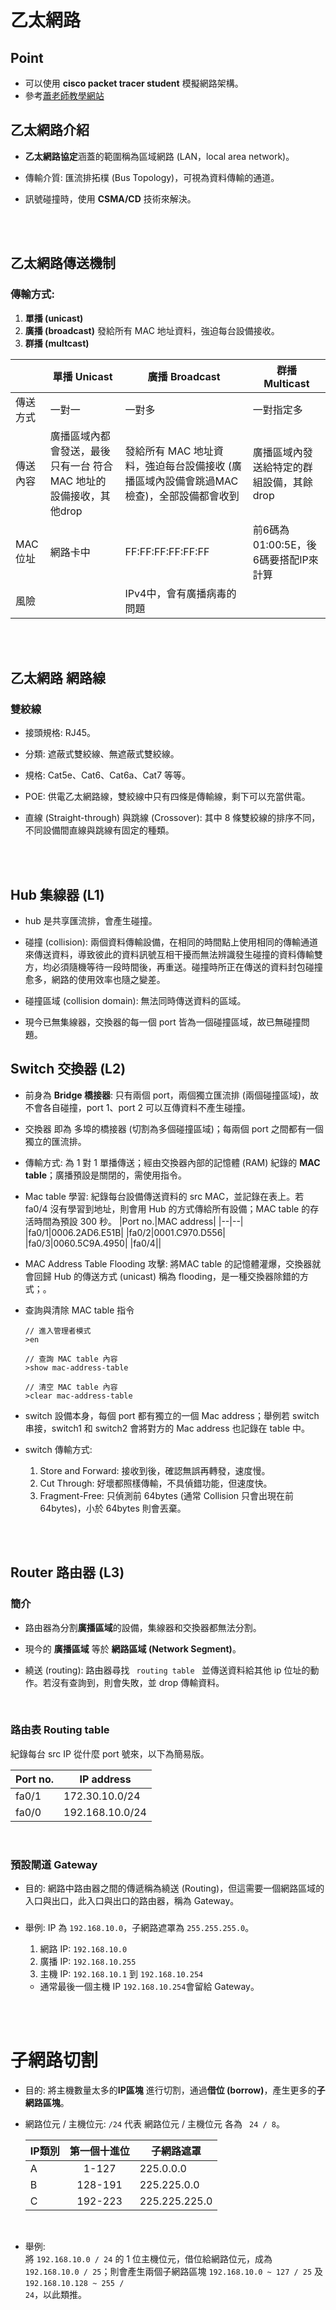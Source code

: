 # 乙太網路
## Point
* 可以使用 **cisco packet tracer student** 模擬網路架構。
* 參考[蕭老師教學網站](http://www.csie.sju.edu.tw/cm/course/list.htm)

## 乙太網路介紹
* **乙太網路協定**涵蓋的範圍稱為區域網路 (LAN，local area network)。

* 傳輸介質: 匯流排拓樸 (Bus Topology)，可視為資料傳輸的通道。
* 訊號碰撞時，使用 **CSMA/CD** 技術來解決。

<br/>

<br/>


## 乙太網路傳送機制
### 傳輸方式: 
1. **單播 (unicast)** 
2. **廣播 (broadcast)** 發給所有 MAC 地址資料，強迫每台設備接收。
3. **群播 (multcast)**




||單播 Unicast|廣播 Broadcast|群播 Multicast|
|--|--|--|--|
|傳送方式|一對一|一對多|一對指定多|
|傳送內容|廣播區域內都會發送，最後只有一台 符合 MAC 地址的設備接收，其他drop|發給所有 MAC 地址資料，強迫每台設備接收 (廣播區域內設備會跳過MAC檢查)，全部設備都會收到|廣播區域內發送給特定的群組設備，其餘drop|
|MAC位址|網路卡中|FF:FF:FF:FF:FF:FF|前6碼為01:00:5E，後6碼要搭配IP來計算|
|風險||IPv4中，會有廣播病毒的問題||

<br/>

<br/>

## 乙太網路 網路線

### 雙絞線
* 接頭規格: RJ45。
* 分類: 遮蔽式雙絞線、無遮蔽式雙絞線。

* 規格: Cat5e、Cat6、Cat6a、Cat7 等等。
* POE: 供電乙太網路線，雙絞線中只有四條是傳輸線，剩下可以充當供電。

* 直線 (Straight-through) 與跳線 (Crossover): 其中 8 條雙絞線的排序不同，不同設備間直線與跳線有固定的種類。

<br/>

<br/>

## Hub 集線器 (L1)
* hub 是共享匯流排，會產生碰撞。
* 碰撞 (collision): 兩個資料傳輸設備，在相同的時間點上使用相同的傳輸通道來傳送資料，導致彼此的資料訊號互相干擾而無法辨識發生碰撞的資料傳輸雙方，均必須隨機等待一段時間後，再重送。碰撞時所正在傳送的資料封包碰撞愈多，網路的使用效率也隨之變差。

* 碰撞區域 (collision domain): 無法同時傳送資料的區域。

* 現今已無集線器，交換器的每一個 port 皆為一個碰撞區域，故已無碰撞問題。

## Switch 交換器 (L2)
* 前身為 **Bridge 橋接器**: 只有兩個 port，兩個獨立匯流排 (兩個碰撞區域)，故不會各自碰撞，port 1、port 2 可以互傳資料不產生碰撞。
* 交換器 即為 多埠的橋接器 (切割為多個碰撞區域)；每兩個 port 之間都有一個獨立的匯流排。
* 傳輸方式: 為 1 對 1 單播傳送；經由交換器內部的記憶體 (RAM) 紀錄的 **MAC table**；廣播預設是關閉的，需使用指令。
* Mac table 學習: 紀錄每台設備傳送資料的 src MAC，並記錄在表上。若 fa0/4 沒有學習到地址，則會用 Hub 的方式傳給所有設備；MAC table 的存活時間為預設 300 秒。
    |Port no.|MAC address|
    |--|--|
    |fa0/1|0006.2AD6.E51B|
    |fa0/2|0001.C970.D556|
    |fa0/3|0060.5C9A.4950|
    |fa0/4||

* MAC Address Table Flooding 攻擊: 將MAC table 的記憶體灌爆，交換器就會回歸 Hub 的傳送方式 (unicast) 稱為 flooding，是一種交換器除錯的方式；。

* 查詢與清除 MAC table 指令
    ```
    // 進入管理者模式
    >en

    // 查詢 MAC table 內容
    >show mac-address-table

    // 清空 MAC table 內容
    >clear mac-address-table 
    ```

* switch 設備本身，每個 port 都有獨立的一個 Mac address；舉例若 switch 串接，switch1 和 switch2 會將對方的 Mac address 也記錄在 table 中。

* switch 傳輸方式: 

    1. Store and Forward: 接收到後，確認無誤再轉發，速度慢。
    2. Cut Through: 好壞都照樣傳輸，不具偵錯功能，但速度快。
    3. Fragment-Free: 只偵測前 64bytes (通常 Collision 只會出現在前 64bytes)，小於 64bytes 則會丟棄。

<br/>

<br/>

## Router 路由器 (L3)
### 簡介
* 路由器為分割**廣播區域**的設備，集線器和交換器都無法分割。

* 現今的 **廣播區域** 等於 **網路區域 (Network Segment)**。

* 繞送 (routing): 路由器尋找 <code> routing table </code> 並傳送資料給其他 ip 位址的動作。若沒有查詢到，則會失敗，並 drop 傳輸資料。


<br/>

### 路由表 Routing table
紀錄每台 src IP 從什麼 port 號來，以下為簡易版。

|Port no.|IP address|
|--|--|
|fa0/1|172.30.10.0/24|
|fa0/0|192.168.10.0/24|

<br/>

### 預設閘道 Gateway
* 目的: 網路中路由器之間的傳遞稱為繞送 (Routing)，但這需要一個網路區域的入口與出口，此入口與出口的路由器，稱為 Gateway。

### 
* 舉例: IP 為 <code>192.168.10.0</code>，子網路遮罩為 <code>255.255.255.0</code>。

    1. 網路 IP: <code>192.168.10.0</code>
    2. 廣播 IP: <code>192.168.10.255</code>
    3. 主機 IP: <code>192.168.10.1</code> 到 <code>192.168.10.254</code>
    * 通常最後一個主機 IP <code>192.168.10.254</code>會留給 Gateway。 




<br/>

<br/>

# 子網路切割
* 目的: 將主機數量太多的**IP區塊** 進行切割，通過**借位 (borrow)**，產生更多的**子網路區塊**。

* 網路位元 / 主機位元: <code>/24</code> 代表 網路位元 / 主機位元 各為 <code> 24 / 8</code>。

    |IP類別|第一個十進位|子網路遮罩|
    |--|:--:|--|
    |A|1-127|225.0.0.0|
    |B|128-191|225.225.0.0|
    |C|192-223|225.225.225.0|

<br/>

* 舉例:   
將 <code>192.168.10.0 / 24</code> 的 1 位主機位元，借位給網路位元，成為 <code>192.168.10.0 / 25</code>；則會產生兩個子網路區塊 <code>192.168.10.0 ~ 127 / 25</code> 及 <code>192.168.10.128 ~ 255 / 24</code>，以此類推。